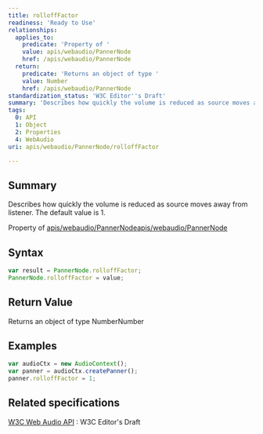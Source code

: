 ```yaml
---
title: rolloffFactor
readiness: 'Ready to Use'
relationships:
  applies_to:
    predicate: 'Property of '
    value: apis/webaudio/PannerNode
    href: /apis/webaudio/PannerNode
  return:
    predicate: 'Returns an object of type '
    value: Number
    href: /apis/webaudio/PannerNode
standardization_status: 'W3C Editor''s Draft'
summary: 'Describes how quickly the volume is reduced as source moves away from listener. The default value is 1.'
tags:
  0: API
  1: Object
  2: Properties
  4: WebAudio
uri: apis/webaudio/PannerNode/rolloffFactor

---
```

## <span>Summary</span>

Describes how quickly the volume is reduced as source moves away from listener. The default value is 1.

Property of [apis/webaudio/PannerNode](/apis/webaudio/PannerNode)[apis/webaudio/PannerNode](/apis/webaudio/PannerNode)

## <span>Syntax</span>

``` js
var result = PannerNode.rolloffFactor;
PannerNode.rolloffFactor = value;
```

## <span>Return Value</span>

Returns an object of type NumberNumber

## <span>Examples</span>

``` js
var audioCtx = new AudioContext();
var panner = audioCtx.createPanner();
panner.rolloffFactor = 1;
```

## <span>Related specifications</span>

[W3C Web Audio API](http://webaudio.github.io/web-audio-api/)
:   W3C Editor's Draft

